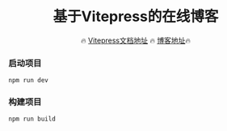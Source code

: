 <h1 align="center" style='margin-top: -20px'>基于Vitepress的在线博客</h1>

<p align="center">
  🔥 <a href="https://vitepress.vuejs.org/">Vitepress文档地址</a>
    🔥 <a href="https://www.yuque.com/docs/share/92b547ee-d40b-4e52-85ac-63395284c389">博客地址</a>🔥
</p>

<h3>启动项目</h3>

```
npm run dev
```
<h3>构建项目</h3>

```
npm run build
```
